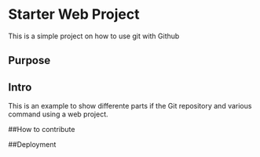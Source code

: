 # Starter Web Project
This is a simple project on how to use git with Github

## Purpose


## Intro
This is an example to show differente parts if the Git repository and various command using a web project.

##How to contribute

##Deployment
